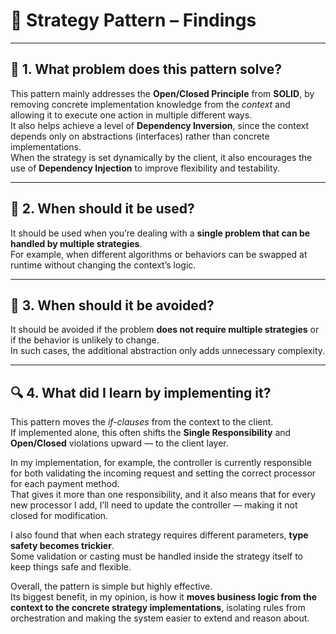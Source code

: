 # 🧩 Strategy Pattern – Findings

---

## 🎯 1. What problem does this pattern solve?

This pattern mainly addresses the **Open/Closed Principle** from **SOLID**, by removing concrete implementation knowledge from the *context* and allowing it to execute one action in multiple different ways.  
It also helps achieve a level of **Dependency Inversion**, since the context depends only on abstractions (interfaces) rather than concrete implementations.  
When the strategy is set dynamically by the client, it also encourages the use of **Dependency Injection** to improve flexibility and testability.

---

## 🧠 2. When should it be used?

It should be used when you’re dealing with a **single problem that can be handled by multiple strategies**.  
For example, when different algorithms or behaviors can be swapped at runtime without changing the context’s logic.

---

## 🚫 3. When should it be avoided?

It should be avoided if the problem **does not require multiple strategies** or if the behavior is unlikely to change.  
In such cases, the additional abstraction only adds unnecessary complexity.

---

## 🔍 4. What did I learn by implementing it?

This pattern moves the *if-clauses* from the context to the client.  
If implemented alone, this often shifts the **Single Responsibility** and **Open/Closed** violations upward — to the client layer.

In my implementation, for example, the controller is currently responsible for both validating the incoming request and setting the correct processor for each payment method.  
That gives it more than one responsibility, and it also means that for every new processor I add, I’ll need to update the controller — making it not closed for modification.

I also found that when each strategy requires different parameters, **type safety becomes trickier**.  
Some validation or casting must be handled inside the strategy itself to keep things safe and flexible.

Overall, the pattern is simple but highly effective.  
Its biggest benefit, in my opinion, is how it **moves business logic from the context to the concrete strategy implementations**, isolating rules from orchestration and making the system easier to extend and reason about.


